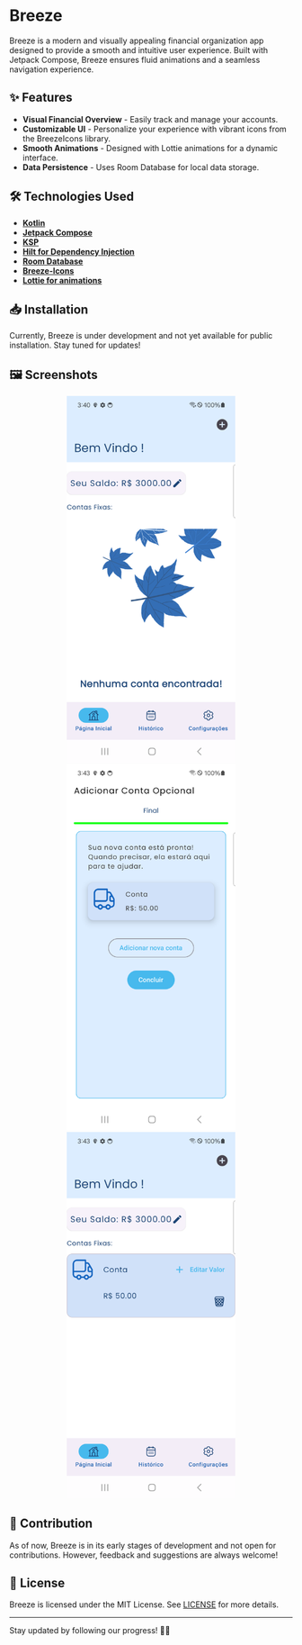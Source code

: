 # Breeze

Breeze is a modern and visually appealing  financial organization app designed to provide a smooth  and intuitive  user experience. Built with Jetpack Compose, Breeze ensures fluid animations  and a seamless navigation experience.

## ✨ Features

-  **Visual Financial Overview** - Easily track and manage your accounts.
-  **Customizable UI** - Personalize your experience with vibrant icons  from the BreezeIcons library.
-  **Smooth Animations** - Designed with Lottie animations  for a dynamic interface.
-  **Data Persistence** - Uses Room Database  for local data storage.

## 🛠️ Technologies Used

-  [**Kotlin**](https://kotlinlang.org/docs/home.html)
-  [**Jetpack Compose**](https://developer.android.com/compose)
-  [**KSP**](https://kotlinlang.org/docs/ksp-overview.html)
-  [**Hilt for Dependency Injection**](https://developer.android.com/training/dependency-injection/hilt-android?hl=pt-br)
-  [**Room Database**](https://developer.android.com/jetpack/androidx/releases/room?hl=pt-br)
-  [**Breeze-Icons**](https://github.com/MiguelDK17/Breeze-Icons)
-  [**Lottie for animations**](https://github.com/airbnb/lottie-android)

## 📥 Installation

Currently, Breeze is under development  and not yet available for public installation. Stay tuned  for updates!


## 🖼️ Screenshots
<div align="center">
<img src="screenshots/Screenshot_20250303_204024.png" width="300">
<img src="screenshots/Screenshot_20250303_204310.png"
width="300">
<img src="screenshots/Screenshot_20250303_204334.png"
width="300">
</div>

## 🤝 Contribution
As of now, Breeze is in its early stages  of development and not open for contributions. However, feedback  and suggestions  are always welcome!

## 📜 License
Breeze is licensed under the MIT License. See [LICENSE](https://github.com/MiguelDK17/Breeze/blob/master/LICENSE) for more details.

---

Stay updated by following our progress! 🚀✨
